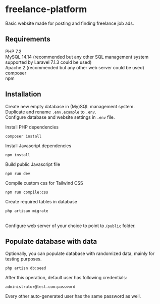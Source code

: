 # freelance-platform
Basic website made for posting and finding freelance job ads.

## Requirements
PHP 7.2\
MySQL 14.14 (recommended but any other SQL management system supported by Laravel 7.1.3 could be used)\
Apache 2 (recommended but any other web server could be used)\
composer\
npm

## Installation
Create new empty database in (My)SQL management system.\
Duplicate and rename `.env.example` to `.env`.\
Configure database and website settings in `.env` file.

Install PHP dependencies
```
composer install
```
Install Javascript dependencies
```
npm install
```
Build public Javascript file
```
npm run dev
```
Compile custom css for Tailwind CSS
```
npm run compile:css
```
Create required tables in database
```
php artisan migrate
```
\
Configure web server of your choice to point to `/public`  folder.

## Populate database with data
Optionally, you can populate database with randomized data, mainly for testing purposes.
```
php artisn db:seed
```
After this operation, default user has following credentials:
```
administrator@test.com:password
```
Every other auto-generated user has the same password as well.

